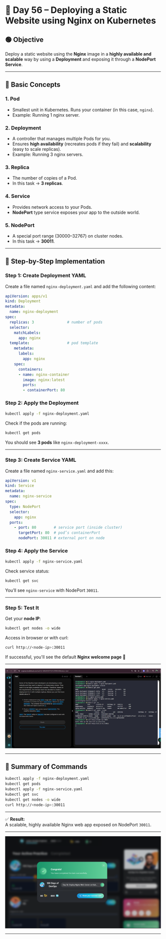 # 🚀 Day 56 – Deploying a Static Website using Nginx on Kubernetes

## 🟢 Objective
Deploy a static website using the **Nginx** image in a **highly available and scalable** way by using a **Deployment** and exposing it through a **NodePort Service**.

---

## 🧠 Basic Concepts

### 1. Pod
- Smallest unit in Kubernetes. Runs your container (in this case, `nginx`).  
- Example: Running 1 nginx server.

### 2. Deployment
- A controller that manages multiple Pods for you.
- Ensures **high availability** (recreates pods if they fail) and **scalability** (easy to scale replicas).  
- Example: Running 3 nginx servers.

### 3. Replica
- The number of copies of a Pod.
- In this task → **3 replicas**.

### 4. Service
- Provides network access to your Pods.
- **NodePort** type service exposes your app to the outside world.

### 5. NodePort
- A special port range (30000–32767) on cluster nodes.
- In this task → **30011**.

---

## 🧩 Step-by-Step Implementation

### Step 1: Create Deployment YAML

Create a file named `nginx-deployment.yaml` and add the following content:

```yaml
apiVersion: apps/v1
kind: Deployment
metadata:
  name: nginx-deployment
spec:
  replicas: 3               # number of pods
  selector:
    matchLabels:
      app: nginx
  template:                 # pod template
    metadata:
      labels:
        app: nginx
    spec:
      containers:
      - name: nginx-container
        image: nginx:latest
        ports:
        - containerPort: 80
```

### Step 2: Apply the Deployment

```bash
kubectl apply -f nginx-deployment.yaml
```

Check if the pods are running:

```bash
kubectl get pods
```

You should see **3 pods** like `nginx-deployment-xxxx`.

---

### Step 3: Create Service YAML

Create a file named `nginx-service.yaml` and add this:

```yaml
apiVersion: v1
kind: Service
metadata:
  name: nginx-service
spec:
  type: NodePort
  selector:
    app: nginx
  ports:
    - port: 80        # service port (inside cluster)
      targetPort: 80  # pod’s containerPort
      nodePort: 30011 # external port on node
```

### Step 4: Apply the Service

```bash
kubectl apply -f nginx-service.yaml
```

Check service status:

```bash
kubectl get svc
```

You’ll see `nginx-service` with NodePort `30011`.

---

### Step 5: Test It

Get your **node IP**:

```bash
kubectl get nodes -o wide
```

Access in browser or with curl:

```bash
curl http://<node-ip>:30011
```

If successful, you'll see the default **Nginx welcome page** 🎉

---
![Screenshot 1](assets/Screenshot%202025-09-30%20193220.png)

---

## 🧾 Summary of Commands

```bash
kubectl apply -f nginx-deployment.yaml
kubectl get pods
kubectl apply -f nginx-service.yaml
kubectl get svc
kubectl get nodes -o wide
curl http://<node-ip>:30011
```

---

✅ **Result:**  
A scalable, highly available Nginx web app exposed on NodePort `30011`.

---
![Screenshot 2](assets/Screenshot%202025-09-30%20193321.png)

---